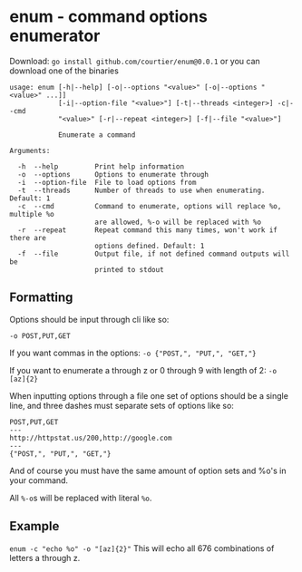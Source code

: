 # enum - command options enumerator

Download: `go install github.com/courtier/enum@0.0.1` or you can download one of the binaries

```
usage: enum [-h|--help] [-o|--options "<value>" [-o|--options "<value>" ...]]
            [-i|--option-file "<value>"] [-t|--threads <integer>] -c|--cmd
            "<value>" [-r|--repeat <integer>] [-f|--file "<value>"]

            Enumerate a command

Arguments:

  -h  --help         Print help information
  -o  --options      Options to enumerate through
  -i  --option-file  File to load options from
  -t  --threads      Number of threads to use when enumerating. Default: 1
  -c  --cmd          Command to enumerate, options will replace %o, multiple %o
                     are allowed, %-o will be replaced with %o
  -r  --repeat       Repeat command this many times, won't work if there are
                     options defined. Default: 1
  -f  --file         Output file, if not defined command outputs will be
                     printed to stdout
```

## Formatting
Options should be input through cli like so:

`-o POST,PUT,GET`

If you want commas in the options: `-o {"POST,", "PUT,", "GET,"}`

If you want to enumerate a through z or 0 through 9 with length of 2: `-o [az]{2}`

When inputting options through a file one set of options should be a single line, and three dashes must separate sets of options like so:
```
POST,PUT,GET
---
http://httpstat.us/200,http://google.com
---
{"POST,", "PUT,", "GET,"}
```
And of course you must have the same amount of option sets and %o's in your command.

All `%-o`s will be replaced with literal `%o`.

## Example
`enum -c "echo %o" -o "[az]{2}"`
This will echo all 676 combinations of letters a through z.
